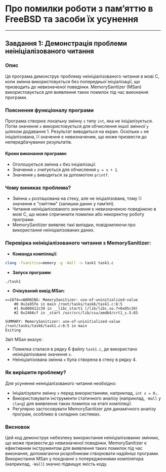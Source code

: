 # Про помилки роботи з пам’яттю в FreeBSD та засоби їх усунення

---

## Завдання 1: Демонстрація проблеми неініціалізованого читання

### Опис
Ця програма демонструє проблему неініціалізованого читання в мові C, коли змінна використовується без попередньої ініціалізації, що призводить до невизначеної поведінки. MemorySanitizer (MSan) використовується для виявлення таких помилок під час виконання програми.

### Пояснення функціоналу програми
Програма створює локальну змінну `x` типу `int`, яка не ініціалізується. Потім значення `x` використовується для обчислення іншої змінної `y` шляхом додавання 1. Результат виводиться на екран. Оскільки `x` не ініціалізована, її значення є невизначеним, що може призвести до непередбачуваних результатів.

#### Кроки виконання програми:
- Оголошується змінна `x` без ініціалізації.
- Значення `x` зчитується для обчислення `y = x + 1`.
- Значення `y` виводиться за допомогою `printf`.

### Чому виникає проблема?
- Змінна `x` розташована на стеку, але не ініціалізована, тому її значення є "сміттям" (залишки даних у пам’яті).
- Читання неініціалізованого значення є невизначеною поведінкою в мові C, що може спричинити помилки або некоректну роботу програми.
- MemorySanitizer виявляє такі випадки, повідомляючи про використання неініціалізованих даних.

### Перевірка неініціалізованого читання з MemorySanitizer:
- **Команда компіляції**:
```bash
clang -fsanitize=memory -g -Wall -o task1 task1.c
```

- **Запуск програми**:
```bash
./task1
```

- **Очікуваний вивід MSan**:
```
==1074==WARNING: MemorySanitizer: use-of-uninitialized-value
    #0 0x2a95fe in main /root/tasks/task6/task1.c:6:5
    #1 0x800412c39 in __libc_start1 (/lib/libc.so.7+0x85c39)
    #2 0x2466cf in _start /usr/src/lib/csu/amd64/crt1_s.S:83

SUMMARY: MemorySanitizer: use-of-uninitialized-value /root/tasks/task6/task1.c:6:5 in main
Exiting
```

Звіт MSan вказує:
- Помилка сталася в рядку 6 файлу `task1.c`, де використано неініціалізоване значення `x`.
- Неініціалізована змінна `x` була створена в стеку в рядку 4.

### Як вирішити проблему?
Для усунення неініціалізованого читання необхідно:
- Ініціалізувати змінну `x` перед використанням, наприклад, `int x = 0;`.
- Використовувати інструменти статичного аналізу (наприклад, `-Wall` у `clang`) для виявлення таких помилок на етапі компіляції.
- Регулярно застосовувати MemorySanitizer для динамічного аналізу програм, особливо в складних системах.

### Висновок
Цей код демонструє небезпеку використання неініціалізованих змінних, що може призвести до невизначеної поведінки. MemorySanitizer є ефективним інструментом для виявлення таких помилок під час виконання, допомагаючи розробникам створювати надійніші програми. Використання MSan у поєднанні з попередженнями компілятора (наприклад, `-Wall`) значно підвищує якість коду.